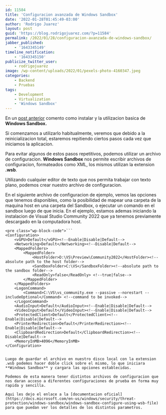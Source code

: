 ```yaml
---
id: 11584
title: 'Configuracion avanzada de Windows Sandbox'
date: '2022-01-28T01:45:49-03:00'
author: 'Rodrigo Juarez'
layout: post
guid: 'https://blog.rodrigojuarez.com/?p=11584'
permalink: /2022/01/28/configuracion-avanzada-de-windows-sandbox/
jabber_published:
    - '1643345149'
timeline_notification:
    - '1643345150'
publicize_twitter_user:
    - rodrigojuarez
image: /wp-content/uploads/2022/01/pexels-photo-4160347.jpeg
categories:
    - Backend
    - Pruebas
tags:
    - Development
    - Virtualization
    - 'Windows Sandbox'
---
```


En un [post anterior](https://blog.rodrigojuarez.com/2022/01/28/ejecutar-aplicaciones-en-forma-segura-con-windows-sandbox/) comento como instalar y la utilizacion basica de **Windows Sandbox.**

Si comenzamos a utilizarlo habitualmente, veremos que debido a la reinicializacion total, estaremos repitiendo ciertos pasos cada vez que iniciamos la aplicacion.

Para evitar algunos de estos pasos repetitivos, podemos utilizar un archivo de configuracion. **Windows Sandbox** nos permite escribir archivos de configuracion, formateados como XML, los mismos utilizan la extension **.wsb**.

Utilizando cualquier editor de texto que nos permita trabajar con texto plano, podemos crear nuestro archivo de configuracion.

En el siguiente archivo de configuracion de ejemplo, vemos las opciones que tenemos disponibles, como la posibilidad de mapear una carpeta de la maquina host en una carpeta del Sandbox, o ejecutar un comando en el sandbox luego de que inicia. En el ejemplo, estamos ademas iniciando la instalacion de Visual Studio Community 2022 que ya tenemos previamente descargado en la computadora host.

```
<pre class="wp-block-code">```
<Configuration>
    <vGPU>Default</vGPU><!--Enable|Disable|Default-->
    <Networking>Default</Networking><!--Disable|Default-->
    <MappedFolders>
        <MappedFolder> 
            <HostFolder>D:\VS\Preview\Community2022</HostFolder><!--absolute path to the host folder-->
            <SandboxFolder>C:\VS</SandboxFolder><!--absolute path to the sandbox folder-->
            <ReadOnly>false</ReadOnly> <!--true|false-->
        </MappedFolder>
    </MappedFolders>
    <LogonCommand>
        <Command>C:\VS\vs_community.exe --passive --norestart --includeOptional</Command> <!--command to be invoked-->
    </LogonCommand>
    <AudioInput>Default</AudioInput><!--Enable|Disable|Default-->
    <VideoInput>Default</VideoInput><!--Enable|Disable|Default-->
    <ProtectedClient>Default</ProtectedClient><!--Enable|Disable|Default-->
    <PrinterRedirection>Default</PrinterRedirection><!--Enable|Disable|Default-->
    <ClipboardRedirection>Default</ClipboardRedirection><!--Disable|Default-->
    <MemoryInMB>4096</MemoryInMB>
</Configuration>
```
```

Luego de guardar el archivo en nuestro disco local con la extension .wsb podemos hacer doble click sobre el mismo, lo que iniciara **Windows Sandbox** y cargara las opciones establecidas.

Podemos de esta manera tener distintos archivos de configuracion que nos daran acceso a diferentes configuraciones de prueba en forma muy rapida y sencilla.

Aqui les dejo el enlace a la [documentacion oficial](https://docs.microsoft.com/en-us/windows/security/threat-protection/windows-sandbox/windows-sandbox-configure-using-wsb-file) para que puedan ver los detalles de los distintos parametros.